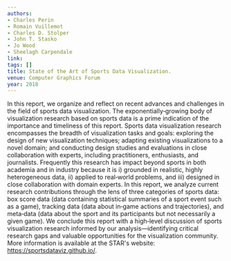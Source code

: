 ```yaml
---
authors:
- Charles Perin
- Romain Vuillemot
- Charles D. Stolper
- John T. Stasko
- Jo Wood
- Sheelagh Carpendale
link:
tags: []
title: State of the Art of Sports Data Visualization.
venue: Computer Graphics Forum
year: 2018
---
```

In this report, we organize and reflect on recent advances and challenges in the field of sports data visualization. The exponentially‐growing body of visualization research based on sports data is a prime indication of the importance and timeliness of this report. Sports data visualization research encompasses the breadth of visualization tasks and goals: exploring the design of new visualization techniques; adapting existing visualizations to a novel domain; and conducting design studies and evaluations in close collaboration with experts, including practitioners, enthusiasts, and journalists. Frequently this research has impact beyond sports in both academia and in industry because it is i) grounded in realistic, highly heterogeneous data, ii) applied to real‐world problems, and iii) designed in close collaboration with domain experts. In this report, we analyze current research contributions through the lens of three categories of sports data: box score data (data containing statistical summaries of a sport event such as a game), tracking data (data about in‐game actions and trajectories), and meta‐data (data about the sport and its participants but not necessarily a given game). We conclude this report with a high‐level discussion of sports visualization research informed by our analysis—identifying critical research gaps and valuable opportunities for the visualization community. More information is available at the STAR's website: https://sportsdataviz.github.io/.